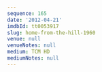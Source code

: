 ```yaml
---
sequence: 165
date: '2012-04-21'
imdbId: tt0053917
slug: home-from-the-hill-1960
venue: null
venueNotes: null
medium: TCM HD
mediumNotes: null
---
```


